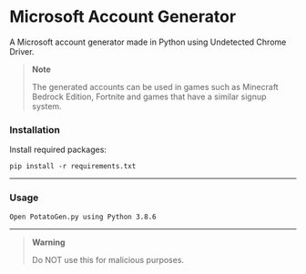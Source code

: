 # Microsoft Account Generator

A Microsoft account generator made in Python using Undetected Chrome Driver.

> **Note**
> 
> The generated accounts can be used in games such as Minecraft Bedrock Edition, Fortnite and games that have a similar signup system.

### Installation
Install required packages:

`pip install -r requirements.txt`

---

### Usage

`Open PotatoGen.py using Python 3.8.6`

---

> **Warning**
> 
> Do NOT use this for malicious purposes.
